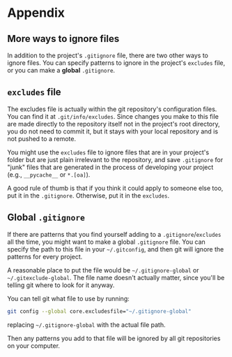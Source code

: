 # Appendix

## More ways to ignore files

In addition to the project's `.gitignore` file, there are two other ways to
ignore files. You can specify patterns to ignore in the project's `excludes`
file, or you can make a **global** `.gitignore`.

## `excludes` file

The excludes file is actually within the git repository's configuration files.
You can find it at `.git/info/excludes`. Since changes you make to this file are
made directly to the repository itself not in the project's root directory, you
do not need to commit it, but it stays with your local repository and is not
pushed to a remote.

You might use the `excludes` file to ignore files that are in your project's
folder but are just plain irrelevant to the repository, and save `.gitignore`
for "junk" files that are generated in the process of developing your project
(e.g., `__pycache__` or `*.[oa]`).

A good rule of thumb is that if you think it could apply to someone else too,
put it in the `.gitignore`. Otherwise, put it in the `excludes`.

## Global `.gitignore`

If there are patterns that you find yourself adding to a `.gitignore`/`excludes`
all the time, you might want to make a global `.gitignore` file. You can specify
the path to this file in your `~/.gitconfig`, and then git will ignore the patterns
for every project.

A reasonable place to put the file would be `~/.gitignore-global` or
`~/.gitexclude-global`. The file name doesn't actually matter, since you'll be
telling git where to look for it anyway.

You can tell git what file to use by running:

```sh
git config --global core.excludesfile="~/.gitignore-global"
```

replacing `~/.gitignore-global` with the actual file path.

Then any patterns you add to that file will be ignored by all git repositories
on your computer.
